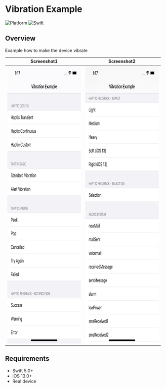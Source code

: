 # Vibration Example


![Platform](https://img.shields.io/cocoapods/p/SquishButton.svg?style=flat)
[![Swift](https://img.shields.io/badge/Swift-5-orange.svg?style=flat)](https://developer.apple.com/swift)

## Overview
Example how to make the device vibrate

Screenshot1             |  Screenshot2
:-------------------------:|:-------------------------:
<img src="https://github.com/oliver-anh-nguyen/swift_vibration_haptic/blob/master/Vibaration/Vibaration/screenshot1.png" width="414" height="896">  |  <img src="https://github.com/oliver-anh-nguyen/swift_vibration_haptic/blob/master/Vibaration/Vibaration/screenshot2.png" width="414" height="896">





## Requirements
- Swift 5.0+
- iOS 13.0+
- Real device

